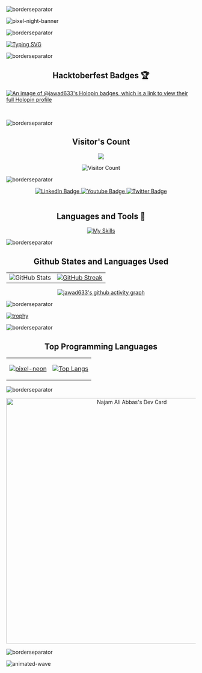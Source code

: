 ![borderseparator](https://github.com/jawad633/jawad633/assets/90936436/b0885c98-6e49-4365-93f1-fd2fcaed194c)



![pixel-night-banner](https://github.com/jawad633/jawad633/assets/90936436/fab74104-e85f-44fe-aa92-9eb7aba51e30)












![borderseparator](https://github.com/jawad633/jawad633/assets/90936436/b0885c98-6e49-4365-93f1-fd2fcaed194c)

[![Typing SVG](https://readme-typing-svg.demolab.com?font=Fira+Code&size=30&pause=1000&center=true&width=435&lines=Hello+Geeks!;I'm+Najam+Ali+Abbas;Let's+Grow+Together;Sophomore;Computer+Science+Student;Python+Enthusiast;Happy+Coding!;I+Know+Nothing;Learning+Never+Stops)](https://git.io/typing-svg)


![borderseparator](https://github.com/jawad633/jawad633/assets/90936436/ff2a1e28-a7ad-448e-a20e-cc3a62715e72)

<h2 align="center"> Hacktoberfest Badges 🏆</h2>
  
  [![An image of @jawad633's Holopin badges, which is a link to view their full Holopin profile](https://holopin.me/jawad633)](https://holopin.io/@jawad633)
  
</div>

<br>

![borderseparator](https://github.com/jawad633/jawad633/assets/90936436/b0885c98-6e49-4365-93f1-fd2fcaed194c)



<div align="center">
  
<h2>Visitor's Count</h2>

![](https://komarev.com/ghpvc/?username=jawad633&color=ff69b4)


![Visitor Count](https://profile-counter.glitch.me/{jawad633}/count.svg) 

  
</div>

![borderseparator](https://github.com/jawad633/jawad633/assets/90936436/b0885c98-6e49-4365-93f1-fd2fcaed194c)

<div id="header" align="center">
<div id="badges">
  <a href="https://www.linkedin.com/in/najam-ali-abbas-614211216/">
    <img src="https://img.shields.io/badge/LinkedIn-blue?style=for-the-badge&logo=linkedin&logoColor=white" alt="LinkedIn Badge"/>
  </a>
  <a href="https://www.youtube.com/channel/UC4ZY1JKm3nuqX3XcCf9l0xQ/featured">
    <img src="https://img.shields.io/badge/YouTube-red?style=for-the-badge&logo=youtube&logoColor=white" alt="Youtube Badge"/>
  </a>
  <a href="https://twitter.com/Ct0ic">
    <img src="https://img.shields.io/badge/Twitter-blue?style=for-the-badge&logo=twitter&logoColor=white" alt="Twitter Badge"/>
  </a>
</div>
  </div>
<br>

 <div align="center"> 
  <h2>Languages and Tools 🧰</h2>
   
 [![My Skills](https://skillicons.dev/icons?i=py,c,cpp,java,cs,html,css,javascript,bash,bootstrap,django,flask,docker,eclipse,figma,github,ai,linux,md,netlify,vim,visualstudio,&theme=dark&perline=12)](https://skillicons.dev)

</div>


![borderseparator](https://github.com/jawad633/jawad633/assets/90936436/b0885c98-6e49-4365-93f1-fd2fcaed194c)

  <div align="center">

  <div>
<h2 alig="center"> Github States and Languages Used  </h2>

</div>



<table>
  <tr>
    <td align="center">
      <img src="https://github-readme-stats.vercel.app/api?username=jawad633&show_icons=true&theme=radical" alt="GitHub Stats" />
    </td>
    <td align="center">
      <a href="https://git.io/streak-stats">
        <img src="https://streak-stats.demolab.com/?user=jawad633&theme=radical" alt="GitHub Streak" />
      </a>
    </td>
  </tr>
</table>
 <div align="center">




    
  [![jawad633's github activity graph](https://github-readme-activity-graph.vercel.app/graph?username=jawad633&theme=rogue)](https://github.com/jawad633/github-readme-activity-graph)





</div>




  </div>
  </div>
  
![borderseparator](https://github.com/jawad633/jawad633/assets/90936436/b0885c98-6e49-4365-93f1-fd2fcaed194c)
  <div>

<div>
  
[![trophy](https://github-profile-trophy.vercel.app/?username=jawad633&theme=radical)](https://github.com/jawad633/github-profile-trophy)
</div>

  
  ![borderseparator](https://github.com/jawad633/jawad633/assets/90936436/ff2a1e28-a7ad-448e-a20e-cc3a62715e72)






<div align="center">
  <table>
    <tr>
      <h2>Top Programming Languages</h2>
      <td align="center">
        <a href="https://github.com/jawad633/jawad633/assets/90936436/8f9b03ab-7642-48d9-a75e-f2f3778dd4da">
          <img src="https://github.com/jawad633/jawad633/assets/90936436/8f9b03ab-7642-48d9-a75e-f2f3778dd4da" alt="pixel-neon" />
        </a>
      </td>
      <td align="center">
        
[![Top Langs](https://github-readme-stats.vercel.app/api/top-langs/?username=jawad633&layout=donut-vertical)](https://github.com/jawad633/github-readme-stats)
  </table>
</div>


 ![borderseparator](https://github.com/jawad633/jawad633/assets/90936436/ff2a1e28-a7ad-448e-a20e-cc3a62715e72)

<div align="center">

<a href="https://app.daily.dev/jawad633"><img src="https://api.daily.dev/devcards/v2/IksW1Yr2Dr3Z9v7uInnka.png?r=wdk&type=wide" width="652" alt="Najam Ali Abbas's Dev Card"/></a>
</div>




 
 ![borderseparator](https://github.com/jawad633/jawad633/assets/90936436/ff2a1e28-a7ad-448e-a20e-cc3a62715e72)




  

![animated-wave](https://github.com/jawad633/jawad633/assets/90936436/f12da875-8704-4e89-80f8-31c42713adec)

